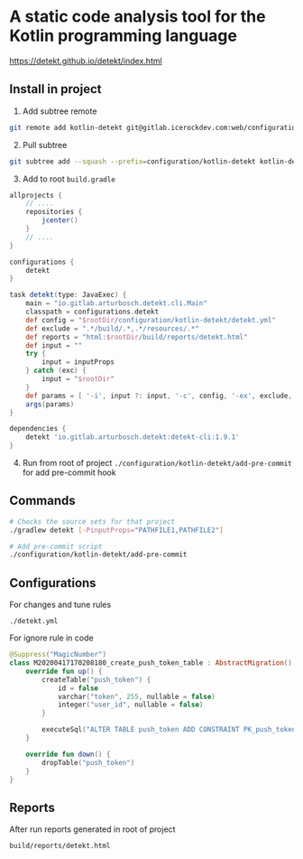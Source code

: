 # A static code analysis tool for the Kotlin programming language

https://detekt.github.io/detekt/index.html

## Install in project

1) Add subtree remote
```bash
git remote add kotlin-detekt git@gitlab.icerockdev.com:web/configuration/kotlin-detekt.git
```

2) Pull subtree 
```bash
git subtree add --squash --prefix=configuration/kotlin-detekt kotlin-detekt <version>
```

3) Add to root `build.gradle`

```groovy
allprojects {
    // ....
    repositories {
        jcenter()
    }
    // ....
}

configurations {
    detekt
}

task detekt(type: JavaExec) {
    main = "io.gitlab.arturbosch.detekt.cli.Main"
    classpath = configurations.detekt
    def config = "$rootDir/configuration/kotlin-detekt/detekt.yml"
    def exclude = ".*/build/.*,.*/resources/.*"
    def reports = "html:$rootDir/build/reports/detekt.html"
    def input = ""
    try {
        input = inputProps
    } catch (exc) {
        input = "$rootDir"
    }
    def params = [ '-i', input ?: input, '-c', config, '-ex', exclude, '-r', reports]
    args(params)
}

dependencies {
    detekt 'io.gitlab.arturbosch.detekt:detekt-cli:1.9.1'
}

```

4) Run from root of project `./configuration/kotlin-detekt/add-pre-commit` for add pre-commit hook

## Commands

```bash
# Checks the source sets for that project
./gradlew detekt [-PinputProps="PATHFILE1,PATHFILE2"]

# Add pre-commit script
./configuration/kotlin-detekt/add-pre-commit
```

## Configurations

For changes and tune rules

`./detekt.yml`

For ignore rule in code

```kotlin
@Suppress("MagicNumber")
class M20200417170208180_create_push_token_table : AbstractMigration() {
    override fun up() {
        createTable("push_token") {
            id = false
            varchar("token", 255, nullable = false)
            integer("user_id", nullable = false)
        }

        executeSql("ALTER TABLE push_token ADD CONSTRAINT PK_push_token PRIMARY KEY (token)")
    }

    override fun down() {
        dropTable("push_token")
    }
}
```

## Reports

After run reports generated in root of project

`build/reports/detekt.html`
